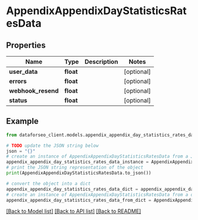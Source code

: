 # AppendixAppendixDayStatisticsRatesData


## Properties

Name | Type | Description | Notes
------------ | ------------- | ------------- | -------------
**user_data** | **float** |  | [optional] 
**errors** | **float** |  | [optional] 
**webhook_resend** | **float** |  | [optional] 
**status** | **float** |  | [optional] 

## Example

```python
from dataforseo_client.models.appendix_appendix_day_statistics_rates_data import AppendixAppendixDayStatisticsRatesData

# TODO update the JSON string below
json = "{}"
# create an instance of AppendixAppendixDayStatisticsRatesData from a JSON string
appendix_appendix_day_statistics_rates_data_instance = AppendixAppendixDayStatisticsRatesData.from_json(json)
# print the JSON string representation of the object
print(AppendixAppendixDayStatisticsRatesData.to_json())

# convert the object into a dict
appendix_appendix_day_statistics_rates_data_dict = appendix_appendix_day_statistics_rates_data_instance.to_dict()
# create an instance of AppendixAppendixDayStatisticsRatesData from a dict
appendix_appendix_day_statistics_rates_data_from_dict = AppendixAppendixDayStatisticsRatesData.from_dict(appendix_appendix_day_statistics_rates_data_dict)
```
[[Back to Model list]](../README.md#documentation-for-models) [[Back to API list]](../README.md#documentation-for-api-endpoints) [[Back to README]](../README.md)


